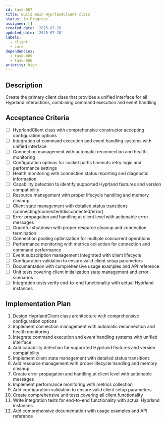 ```yaml
---
id: task-007
title: Build main HyprlandClient class
status: In Progress
assignee: []
created_date: '2025-07-26'
updated_date: '2025-07-28'
labels:
  - client
  - core
dependencies:
  - task-005
  - task-006
priority: high
---
```


## Description

Create the primary client class that provides a unified interface for all Hyprland interactions, combining command execution and event handling

## Acceptance Criteria

- [ ] HyprlandClient class with comprehensive constructor accepting configuration options
- [ ] Integration of command execution and event handling systems with unified interface
- [ ] Connection management with automatic reconnection and health monitoring
- [ ] Configuration options for socket paths timeouts retry logic and performance settings
- [ ] Health monitoring with connection status reporting and diagnostic information
- [ ] Capability detection to identify supported Hyprland features and version compatibility
- [ ] Resource management with proper lifecycle handling and memory cleanup
- [ ] Client state management with detailed status transitions (connecting/connected/disconnected/error)
- [ ] Error propagation and handling at client level with actionable error messages
- [ ] Graceful shutdown with proper resource cleanup and connection termination
- [ ] Connection pooling optimization for multiple concurrent operations
- [ ] Performance monitoring with metrics collection for connection and command performance
- [ ] Event subscription management integrated with client lifecycle
- [ ] Configuration validation to ensure valid client setup parameters
- [ ] Documentation with comprehensive usage examples and API reference
- [ ] Unit tests covering client initialization state management and error scenarios
- [ ] Integration tests verify end-to-end functionality with actual Hyprland instances

## Implementation Plan

1. Design HyprlandClient class architecture with comprehensive configuration options
2. Implement connection management with automatic reconnection and health monitoring
3. Integrate command execution and event handling systems with unified interface
4. Add capability detection for supported Hyprland features and version compatibility
5. Implement client state management with detailed status transitions
6. Add resource management with proper lifecycle handling and memory cleanup
7. Create error propagation and handling at client level with actionable messages
8. Implement performance monitoring with metrics collection
9. Add configuration validation to ensure valid client setup parameters
10. Create comprehensive unit tests covering all client functionality
11. Write integration tests for end-to-end functionality with actual Hyprland instances
12. Add comprehensive documentation with usage examples and API reference
